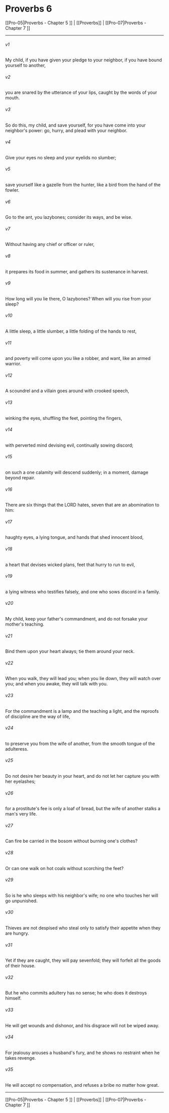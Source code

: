 # Proverbs 6

[[Pro-05|Proverbs - Chapter 5 ]] | [[Proverbs]] | [[Pro-07|Proverbs - Chapter 7 ]]
***

###### v1
My child, if you have given your pledge to your neighbor, if you have bound yourself to another,
###### v2
you are snared by the utterance of your lips, caught by the words of your mouth.
###### v3
So do this, my child, and save yourself, for you have come into your neighbor's power: go, hurry, and plead with your neighbor.
###### v4
Give your eyes no sleep and your eyelids no slumber;
###### v5
save yourself like a gazelle from the hunter, like a bird from the hand of the fowler.
###### v6
Go to the ant, you lazybones; consider its ways, and be wise.
###### v7
Without having any chief or officer or ruler,
###### v8
it prepares its food in summer, and gathers its sustenance in harvest.
###### v9
How long will you lie there, O lazybones? When will you rise from your sleep?
###### v10
A little sleep, a little slumber, a little folding of the hands to rest,
###### v11
and poverty will come upon you like a robber, and want, like an armed warrior.
###### v12
A scoundrel and a villain goes around with crooked speech,
###### v13
winking the eyes, shuffling the feet, pointing the fingers,
###### v14
with perverted mind devising evil, continually sowing discord;
###### v15
on such a one calamity will descend suddenly; in a moment, damage beyond repair.
###### v16
There are six things that the LORD hates, seven that are an abomination to him:
###### v17
haughty eyes, a lying tongue, and hands that shed innocent blood,
###### v18
a heart that devises wicked plans, feet that hurry to run to evil,
###### v19
a lying witness who testifies falsely, and one who sows discord in a family.
###### v20
My child, keep your father's commandment, and do not forsake your mother's teaching.
###### v21
Bind them upon your heart always; tie them around your neck.
###### v22
When you walk, they will lead you; when you lie down, they will watch over you; and when you awake, they will talk with you.
###### v23
For the commandment is a lamp and the teaching a light, and the reproofs of discipline are the way of life,
###### v24
to preserve you from the wife of another, from the smooth tongue of the adulteress.
###### v25
Do not desire her beauty in your heart, and do not let her capture you with her eyelashes;
###### v26
for a prostitute's fee is only a loaf of bread, but the wife of another stalks a man's very life.
###### v27
Can fire be carried in the bosom without burning one's clothes?
###### v28
Or can one walk on hot coals without scorching the feet?
###### v29
So is he who sleeps with his neighbor's wife; no one who touches her will go unpunished.
###### v30
Thieves are not despised who steal only to satisfy their appetite when they are hungry.
###### v31
Yet if they are caught, they will pay sevenfold; they will forfeit all the goods of their house.
###### v32
But he who commits adultery has no sense; he who does it destroys himself.
###### v33
He will get wounds and dishonor, and his disgrace will not be wiped away.
###### v34
For jealousy arouses a husband's fury, and he shows no restraint when he takes revenge.
###### v35
He will accept no compensation, and refuses a bribe no matter how great.

***

[[Pro-05|Proverbs - Chapter 5 ]] | [[Proverbs]] | [[Pro-07|Proverbs - Chapter 7 ]]
